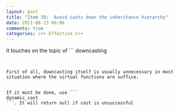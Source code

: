 ```yaml
---
layout: post
title: "Item 39:  Avoid casts down the inheritance hierarchy"
date: 2011-06-13 06:06
comments: true
categories: c++ Effective C++
---
```


It touches on the topic of ```
downcasting
``` (cast a derived class to its base class)


First of all, downcasting itself is usually unnecessary in most situation where the virtual functions are suffice. 


If it must be done, use ```
dynamic_cast
```. It will return null if cast is unsuccessful

